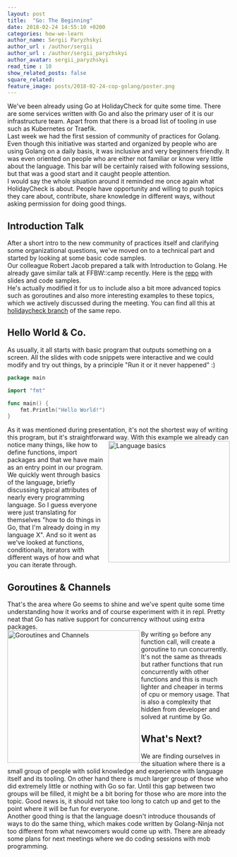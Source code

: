 ```yaml
---
layout: post
title:  "Go: The Beginning"
date: 2018-02-24 14:55:10 +0200
categories: how-we-learn
author_name: Sergii Paryzhskyi
author_url : /author/sergii
author_url : /author/sergii_paryzhskyi
author_avatar: sergii_paryzhskyi
read_time : 10
show_related_posts: false
square_related:
feature_image: posts/2018-02-24-cop-golang/poster.png
---
```


We've been already using Go at HolidayCheck for quite some time. There are some services written with Go and also the primary user of it is our infrastructure team. Apart from that there is a broad list of tooling in use such as Kubernetes or Traefik.  
Last week we had the first session of community of practices for Golang. Even though this initiative was started and organized by people who are using Golang on a daily basis, it was inclusive and very beginners friendly. It was even oriented on people who are either not familiar or know very little about the language. This bar will be certainly raised with following sessions, but that was a good start and it caught people attention.  
I would say the whole situation around it reminded me once again what HolidayCheck is about. People have opportunity  and willing to push topics they care about, contribute, share knowledge in different ways, without asking permission for doing good things.

## Introduction Talk

After a short intro to the new community of practices itself and clarifying some organizational questions, we've moved on to a technical part and started by looking at some basic code samples.   
Our colleague Robert Jacob prepared a talk with Introduction to Golang. He already gave similar talk at FFBW::camp recently. Here is the [repo][repo] with slides and code samples.  
He's actually modified it for us to include also a bit more advanced topics such as goroutines and also more interesting examples to these topics, which we actively discussed during the meeting. You can find all this at [holidaycheck branch][repo-hc] of the same repo.

[repo]: https://github.com/xperimental/go-intro
[repo-hc]: https://github.com/xperimental/go-intro/tree/holidaycheck

## Hello World & Co.

As usually, it all starts with basic program that outputs something on a screen. All the slides with code snippets were interactive and we could modify and try out things, by a principle "Run it or it never happened" :)

```go
package main

import "fmt"

func main() {
	fmt.Println("Hello World!")
}
```

As it was mentioned during presentation, it's not the shortest way of writing this program, but it's straightforward way.
<img src="{{site.baseurl}}/img/posts/2018-02-24-cop-golang/break.jpg" alt="Language basics" align="right" width="275" />
With this example we already can notice many things, like how to define functions, import packages and that we have main as an entry point in our program.  
We quickly went through basics of the language, briefly discussing typical attributes of nearly every programming language. So I guess everyone were just translating for themselves "how to do things in Go, that I'm already doing in my language X". And so it went as we've looked at functions, conditionals, iterators with different ways of how and what you can iterate through.  

## Goroutines & Channels

That's the area where Go seems to shine and we've spent quite some time understanding how it works and of course experiment with it in repl. Pretty neat that Go has native support for concurrency without using extra packages.  
<img src="{{site.baseurl}}/img/posts/2018-02-24-cop-golang/goroutines-and-channels.jpg" alt="Goroutines and Channels" title="Goroutines and Channels" align="left" width="300" />
By writing `go` before any function call, will create a goroutine to run concurrently. It's not the same as threads but rather functions that run concurrently with other functions and this is much lighter and cheaper in terms of cpu or memory usage. That is also a complexity that hidden from developer and solved at runtime by Go.

## What's Next?

We are finding ourselves in the situation where there is a small group of people with solid knowledge and experience with language itself and its tooling. On other hand there is much larger group of those who did extremely little or nothing with Go so far. Until this gap between two groups will be filled, it might be a bit boring for those who are more into the topic. Good news is, it should not take too long to catch up and get to the point where it will be fun for everyone.  
Another good thing is that the language doesn't introduce thousands of ways to do the same thing, which makes code written by Golang-Ninja not too different from what newcomers would come up with. There are already some plans for next meetings where we do coding sessions with mob programming.
